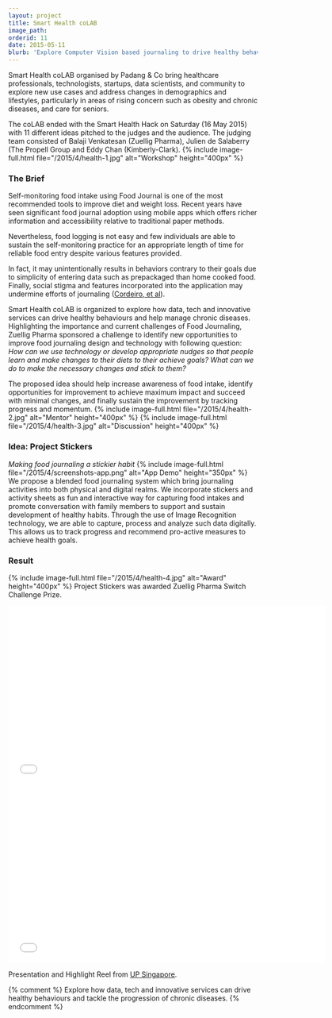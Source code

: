 ```yaml
---
layout: project
title: Smart Health coLAB
image_path: 
orderid: 11
date: 2015-05-11
blurb: 'Explore Computer Vision based journaling to drive healthy behaviours and tackle the progression of chronic diseases.'
---
```

<p class='sublead'>Smart Health coLAB organised by Padang &amp; Co bring healthcare professionals, technologists, startups, data scientists, and community to explore new use cases and address changes in demographics and lifestyles, particularly in areas of rising concern such as obesity and chronic diseases, and care for seniors.</p> The coLAB ended with the Smart Health Hack on Saturday (16 May 2015) with 11 different ideas pitched to the judges and the audience. The judging team consisted of Balaji Venkatesan (Zuellig Pharma), Julien de Salaberry (The Propell Group and Eddy Chan (Kimberly-Clark).
<!--more-->
{% include image-full.html file="/2015/4/health-1.jpg" alt="Workshop" height="400px"  %}

### The Brief
Self-monitoring food intake using Food Journal is one of the most recommended tools to improve diet and weight loss. Recent years have seen significant food journal adoption using mobile apps which offers richer information and accessibility relative to traditional paper methods. 

Nevertheless, food logging is not easy and few individuals are able to sustain the self-monitoring practice for an appropriate length of time for reliable food entry despite various features provided. 

In fact, it may unintentionally results in behaviors contrary to their goals due to simplicity of entering data such as prepackaged than home cooked food. Finally, social stigma and features incorporated into the application may undermine efforts of journaling ([Cordeiro, et al](http://www.depstein.net/pubs/fcordeiro_chi15.pdf)).

Smart Health coLAB is organized to explore how data, tech and innovative services can drive healthy behaviours and help manage chronic diseases. Highlighting the importance and current challenges of Food Journaling, Zuellig Pharma sponsored a challenge to identify new opportunities to improve food journaling design and technology with following question: *How can we use technology or develop appropriate nudges so that people learn and make changes to their diets to their achieve goals? What can we do to make the necessary changes and stick to them?* 

The proposed idea should help increase awareness of food intake, identify opportunities for improvement to achieve maximum impact and succeed with minimal changes, and finally sustain the improvement by tracking progress and momentum.
{% include image-full.html file="/2015/4/health-2.jpg" alt="Mentor" height="400px"  %}
{% include image-full.html file="/2015/4/health-3.jpg" alt="Discussion" height="400px"  %}

### Idea: Project Stickers
*Making food journaling a stickier habit*
{% include image-full.html file="/2015/4/screenshots-app.png" alt="App Demo" height="350px" %}
We propose a blended food journaling system which bring journaling activities into both physical and digital realms. We incorporate stickers and activity sheets as fun and interactive way for capturing food intakes and promote conversation with family members to support and sustain development of healthy habits. Through the use of Image Recognition technology, we are able to capture, process and analyze such data digitally. This allows us to track progress and recommend pro-active measures to achieve health goals.   


### Result
{% include image-full.html file="/2015/4/health-4.jpg" alt="Award" height="400px"  %}
Project Stickers was awarded Zuellig Pharma Switch Challenge Prize.

<iframe src="//player.vimeo.com/video/144329143?title=0&amp;byline=0&amp;portrait=0" width="640" height="360" frameborder="0" webkitallowfullscreen mozallowfullscreen allowfullscreen></iframe>
<iframe src="//player.vimeo.com/video/129180437?title=0&amp;byline=0&amp;portrait=0" width="640" height="360" frameborder="0" webkitallowfullscreen mozallowfullscreen allowfullscreen></iframe>
<p>Presentation and Highlight Reel from <a href="http://www.upsingapore.com/events/smart-health-colab/">UP Singapore</a>.</p>

{% comment %}
Explore how data, tech and innovative services can drive healthy behaviours and tackle the progression of chronic diseases.
{% endcomment %}
